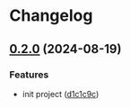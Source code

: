 # Changelog

## [0.2.0](https://github.com/nicepkg/vscode-funny/compare/vscode-funny-v0.1.0...vscode-funny-v0.2.0) (2024-08-19)


### Features

* init project ([d1c1c9c](https://github.com/nicepkg/vscode-funny/commit/d1c1c9c7381cd41f730b05cf288146772d17e427))
